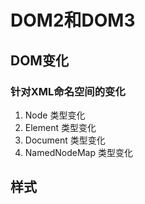 # DOM2和DOM3
## DOM变化
### 针对XML命名空间的变化
1. Node 类型变化
2. Element 类型变化
3. Document 类型变化
1. NamedNodeMap 类型变化
## 样式